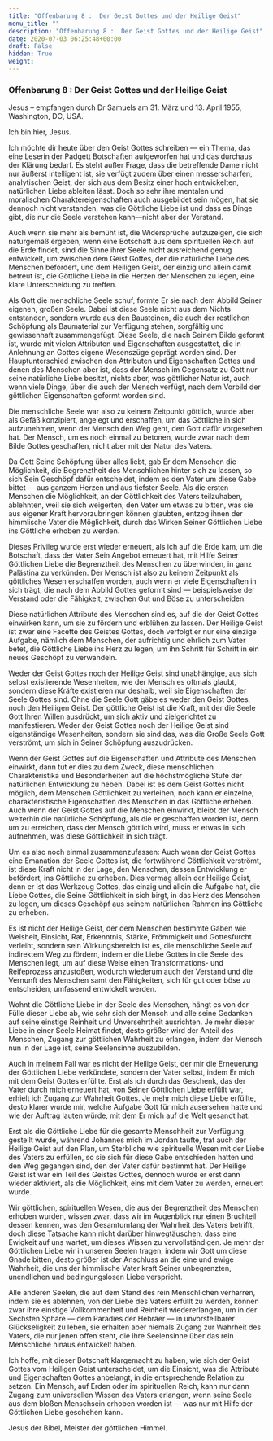 ```yaml
---
title: "Offenbarung 8 :  Der Geist Gottes und der Heilige Geist"
menu_title: ""
description: "Offenbarung 8 :  Der Geist Gottes und der Heilige Geist"
date: 2020-07-03 06:25:48+00:00
draft: False
hidden: True
weight:
---
```

### Offenbarung 8 :  Der Geist Gottes und der Heilige Geist

Jesus – empfangen durch Dr Samuels am 31. März und 13. April 1955, Washington, DC, USA.

Ich bin hier, Jesus.

Ich möchte dir heute über den Geist Gottes schreiben — ein Thema, das eine Leserin der Padgett Botschaften aufgeworfen hat und das durchaus der Klärung bedarf. Es steht außer Frage, dass die betreffende Dame nicht nur äußerst intelligent ist, sie verfügt zudem über einen messerscharfen, analytischen Geist, der sich aus dem Besitz einer hoch entwickelten, natürlichen Liebe ableiten lässt. Doch so sehr ihre mentalen und moralischen Charaktereigenschaften auch ausgebildet sein mögen, hat sie dennoch nicht verstanden, was die Göttliche Liebe ist und dass es Dinge gibt, die nur die Seele verstehen kann—nicht aber der Verstand.

Auch wenn sie mehr als bemüht ist, die Widersprüche aufzuzeigen, die sich naturgemäß ergeben, wenn eine Botschaft aus dem spirituellen Reich auf die Erde findet, sind die Sinne ihrer Seele nicht ausreichend genug entwickelt, um zwischen dem Geist Gottes, der die natürliche Liebe des Menschen befördert, und dem Heiligen Geist, der einzig und allein damit betreut ist, die Göttliche Liebe in die Herzen der Menschen zu legen, eine klare Unterscheidung zu treffen.

Als Gott die menschliche Seele schuf, formte Er sie nach dem Abbild Seiner eigenen, großen Seele. Dabei ist diese Seele nicht aus dem Nichts entstanden, sondern wurde aus den Bausteinen, die auch der restlichen Schöpfung als Baumaterial zur Verfügung stehen, sorgfältig und gewissenhaft zusammengefügt. Diese Seele, die nach Seinem Bilde geformt ist, wurde mit vielen Attributen und Eigenschaften ausgestattet, die in Anlehnung an Gottes eigene Wesenszüge geprägt worden sind. Der Hauptunterschied zwischen den Attributen und Eigenschaften Gottes und denen des Menschen aber ist, dass der Mensch im Gegensatz zu Gott nur seine natürliche Liebe besitzt, nichts aber, was göttlicher Natur ist, auch wenn viele Dinge, über die auch der Mensch verfügt, nach dem Vorbild der göttlichen Eigenschaften geformt worden sind.

Die menschliche Seele war also zu keinem Zeitpunkt göttlich, wurde aber als Gefäß konzipiert, angelegt und erschaffen, um das Göttliche in sich aufzunehmen, wenn der Mensch den Weg geht, den Gott dafür vorgesehen hat. Der Mensch, um es noch einmal zu betonen, wurde zwar nach dem Bilde Gottes geschaffen, nicht aber mit der Natur des Vaters.

Da Gott Seine Schöpfung über alles liebt, gab Er dem Menschen die Möglichkeit, die Begrenztheit des Menschlichen hinter sich zu lassen, so sich Sein Geschöpf dafür entscheidet, indem es den Vater um diese Gabe bittet — aus ganzem Herzen und aus tiefster Seele. Als die ersten Menschen die Möglichkeit, an der Göttlichkeit des Vaters teilzuhaben, ablehnten, weil sie sich weigerten, den Vater um etwas zu bitten, was sie aus eigener Kraft hervorzubringen können glaubten, entzog ihnen der himmlische Vater die Möglichkeit, durch das Wirken Seiner Göttlichen Liebe ins Göttliche erhoben zu werden.  

Dieses Privileg wurde erst wieder erneuert, als ich auf die Erde kam, um die Botschaft, dass der Vater Sein Angebot erneuert hat, mit Hilfe Seiner Göttlichen Liebe die Begrenztheit des Menschen zu überwinden, in ganz Palästina zu verkünden. Der Mensch ist also zu keinem Zeitpunkt als göttliches Wesen erschaffen worden, auch wenn er viele Eigenschaften in sich trägt, die nach dem Abbild Gottes geformt sind — beispielsweise der Verstand oder die Fähigkeit, zwischen Gut und Böse zu unterscheiden.

Diese natürlichen Attribute des Menschen sind es, auf die der Geist Gottes einwirken kann, um sie zu fördern und erblühen zu lassen. Der Heilige Geist ist zwar eine Facette des Geistes Gottes, doch verfolgt er nur eine einzige Aufgabe, nämlich dem Menschen, der aufrichtig und ehrlich zum Vater betet, die Göttliche Liebe ins Herz zu legen, um ihn Schritt für Schritt in ein neues Geschöpf zu verwandeln.  

Weder der Geist Gottes noch der Heilige Geist sind unabhängige, aus sich selbst existierende Wesenheiten, wie der Mensch es oftmals glaubt, sondern diese Kräfte existieren nur deshalb, weil sie Eigenschaften der Seele Gottes sind. Ohne die Seele Gott gäbe es weder den Geist Gottes, noch den Heiligen Geist. Der göttliche Geist ist die Kraft, mit der die Seele Gott Ihren Willen ausdrückt, um sich aktiv und zielgerichtet zu manifestieren. Weder der Geist Gottes noch der Heilige Geist sind eigenständige Wesenheiten, sondern sie sind das, was die Große Seele Gott verströmt, um sich in Seiner Schöpfung auszudrücken.

Wenn der Geist Gottes auf die Eigenschaften und Attribute des Menschen einwirkt, dann tut er dies zu dem Zweck, diese menschlichen Charakteristika und Besonderheiten auf die höchstmögliche Stufe der natürlichen Entwicklung zu heben. Dabei ist es dem Geist Gottes nicht möglich, dem Menschen Göttlichkeit zu verleihen, noch kann er einzelne, charakteristische Eigenschaften des Menschen in das Göttliche erheben. Auch wenn der Geist Gottes auf die Menschen einwirkt, bleibt der Mensch weiterhin die natürliche Schöpfung, als die er geschaffen worden ist, denn um zu erreichen, dass der Mensch göttlich wird, muss er etwas in sich aufnehmen, was diese Göttlichkeit in sich trägt.  

Um es also noch einmal zusammenzufassen: Auch wenn der Geist Gottes eine Emanation der Seele Gottes ist, die fortwährend Göttlichkeit verströmt, ist diese Kraft nicht in der Lage, den Menschen, dessen Entwicklung er befördert, ins Göttliche zu erheben. Dies vermag allein der Heilige Geist, denn er ist das Werkzeug Gottes, das einzig und allein die Aufgabe hat, die Liebe Gottes, die Seine Göttlichkeit in sich birgt, in das Herz des Menschen zu legen, um dieses Geschöpf aus seinem natürlichen Rahmen ins Göttliche zu erheben.

Es ist nicht der Heilige Geist, der dem Menschen bestimmte Gaben wie Weisheit, Einsicht, Rat, Erkenntnis, Stärke, Frömmigkeit und Gottesfurcht verleiht, sondern sein Wirkungsbereich ist es, die menschliche Seele auf indirektem Weg zu fördern, indem er die Liebe Gottes in die Seele des Menschen legt, um auf diese Weise einen Transformations- und Reifeprozess anzustoßen, wodurch wiederum auch der Verstand und die Vernunft des Menschen samt den Fähigkeiten, sich für gut oder böse zu entscheiden, umfassend entwickelt werden.  

Wohnt die Göttliche Liebe in der Seele des Menschen, hängt es von der Fülle dieser Liebe ab, wie sehr sich der Mensch und alle seine Gedanken auf seine einstige Reinheit und Unversehrtheit ausrichten. Je mehr dieser Liebe in einer Seele Heimat findet, desto größer wird der Anteil des Menschen, Zugang zur göttlichen Wahrheit zu erlangen, indem der Mensch nun in der Lage ist, seine Seelensinne auszubilden.

Auch in meinem Fall war es nicht der Heilige Geist, der mir die Erneuerung der Göttlichen Liebe verkündete, sondern der Vater selbst, indem Er mich mit dem Geist Gottes erfüllte. Erst als ich durch das Geschenk, das der Vater durch mich erneuert hat, von Seiner Göttlichen Liebe erfüllt war, erhielt ich Zugang zur Wahrheit Gottes. Je mehr mich diese Liebe erfüllte, desto klarer wurde mir, welche Aufgabe Gott für mich ausersehen hatte und wie der Auftrag lauten würde, mit dem Er mich auf die Welt gesandt hat.  

Erst als die Göttliche Liebe für die gesamte Menschheit zur Verfügung gestellt wurde, während Johannes mich im Jordan taufte, trat auch der Heilige Geist auf den Plan, um Sterbliche wie spirituelle Wesen mit der Liebe des Vaters zu erfüllen, so sie sich für diese Gabe entschieden hatten und den Weg gegangen sind, den der Vater dafür bestimmt hat. Der Heilige Geist ist war ein Teil des Geistes Gottes, dennoch wurde er erst dann wieder aktiviert, als die Möglichkeit, eins mit dem Vater zu werden, erneuert wurde.

Wir göttlichen, spirituellen Wesen, die aus der Begrenztheit des Menschen erhoben wurden, wissen zwar, dass wir im Augenblick nur einen Bruchteil dessen kennen, was den Gesamtumfang der Wahrheit des Vaters betrifft, doch diese Tatsache kann nicht darüber hinwegtäuschen, dass eine Ewigkeit auf uns wartet, um dieses Wissen zu vervollständigen. Je mehr der Göttlichen Liebe wir in unseren Seelen tragen, indem wir Gott um diese Gnade bitten, desto größer ist der Anschluss an die eine und ewige Wahrheit, die uns der himmlische Vater kraft Seiner unbegrenzten, unendlichen und bedingungslosen Liebe verspricht.  

Alle anderen Seelen, die auf dem Stand des rein Menschlichen verharren, indem sie es ablehnen, von der Liebe des Vaters erfüllt zu werden, können zwar ihre einstige Vollkommenheit und Reinheit wiedererlangen, um in der Sechsten Sphäre — dem Paradies der Hebräer — in unvorstellbarer Glückseligkeit zu leben, sie erhalten aber niemals Zugang zur Wahrheit des Vaters, die nur jenen offen steht, die ihre Seelensinne über das rein Menschliche hinaus entwickelt haben.

Ich hoffe, mit dieser Botschaft klargemacht zu haben, wie sich der Geist Gottes vom Heiligen Geist unterscheidet, um die Einsicht, was die Attribute und Eigenschaften Gottes anbelangt, in die entsprechende Relation zu setzen. Ein Mensch, auf Erden oder im spirituellen Reich, kann nur dann Zugang zum universellen Wissen des Vaters erlangen, wenn seine Seele aus dem bloßen Menschsein erhoben worden ist — was nur mit Hilfe der Göttlichen Liebe geschehen kann.

Jesus der Bibel, Meister der göttlichen Himmel.
